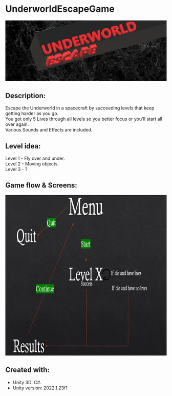 # UnderworldEscapeGame
<img src = "README_files/game_ban.png">

## Description:
Escape the Underworld in a spacecraft by succeeding levels that keep getting harder as you go. <br />
You got only 5 Lives through all levels so you better focus or you'll start all over again. <br />
Various Sounds and Effects are included. <br />

## Level idea:
Level 1 - Fly over and under. <br />
Level 2 - Moving objects. <br />
Level 3 - ? <br />

## Game flow & Screens:
<img src = "README_files/game flow.png" height="500">

## Created with:
* Unity 3D: C#.
* Unity version: 2022.1.23f1 
